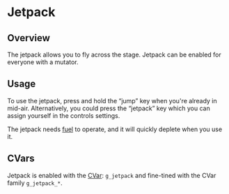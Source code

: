 Jetpack
=======
Overview
--------
The jetpack allows you to fly across the stage. Jetpack can be enabled for everyone with a mutator.

Usage
-----
To use the jetpack, press and hold the “jump” key when you're already in mid-air.
Alternatively, you could press the “jetpack” key which you can assign yourself in the controls settings.

The jetpack needs [fuel](Items) to operate, and it will quickly deplete when you use it.

CVars
-----
Jetpack is enabled with the [CVar](CVars): `g_jetpack` and fine-tined with the CVar family `g_jetpack_*`.